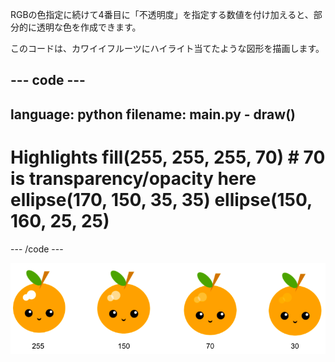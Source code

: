 RGBの色指定に続けて4番目に「不透明度」を指定する数値を付け加えると、部分的に透明な色を作成できます。

このコードは、カワイイフルーツにハイライト当てたような図形を描画します。

--- code ---
---
language: python
filename: main.py - draw()
---

  # Highlights fill(255, 255, 255, 70) # 70 is transparency/opacity here ellipse(170, 150, 35, 35) ellipse(150, 160, 25, 25)

--- /code ---

![さまざまな不透明度（30、70、150、255）でハイライトされたカワイイフルーツ画像。 30 is less opaque and 255 is fully opaque](images/opacity.png)

